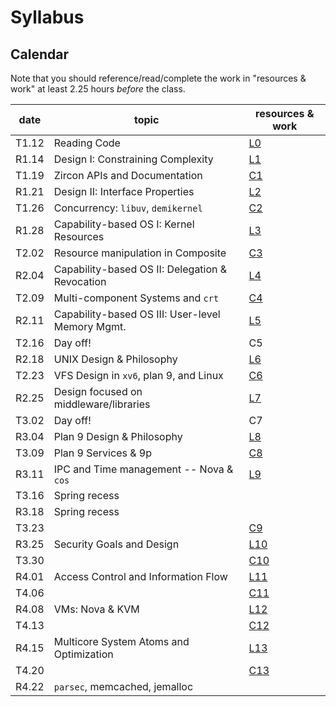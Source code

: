 # Syllabus

## Calendar

Note that you should reference/read/complete the work in "resources & work" at least 2.25 hours *before* the class.

| date  | topic                                            | resources & work                                                     |
| ---   | ---                                              | ---                                                                  |
| T1.12 | Reading Code                                     | [L0](./work.md#l0-reading-code)                                      |
| R1.14 | Design I: Constraining Complexity                | [L1](./work.md#l1-constraining-system-complexity)                    |
| T1.19 | Zircon APIs and Documentation                    | [C1](./work.md#c1-reading-documentation-event-management-and-zircon) |
| R1.21 | Design II: Interface Properties                  | [L2](./work.md#l2-interface-properties)                              |
| T1.26 | Concurrency: `libuv`, `demikernel`               | [C2](./work.md#c2-concurrency-on-servers)                            |
| R1.28 | Capability-based OS I: Kernel Resources          | [L3](./work.md#l3-capability-based-os-design-i)                      |
| T2.02 | Resource manipulation in Composite               | [C3](./work.md#c3-composite-runtime)                                 |
| R2.04 | Capability-based OS II: Delegation & Revocation  | [L4](./work.md#l4-capability-delegation-and-revocation)              |
| T2.09 | Multi-component Systems and `crt`                | [C4](./work.md#c4-using-the-crt-for-system-construction)             |
| R2.11 | Capability-based OS III: User-level Memory Mgmt. | [L5](./work.md#l5-user-level-management-of-kernel-memory)            |
| T2.16 | Day off!                                         | C5                                                                   |
| R2.18 | UNIX Design & Philosophy                         | [L6](./work.md#l6-unix)                                              |
| T2.23 | VFS Design in `xv6`, plan 9, and Linux           | [C6](./work.md#c6-vfs)                                               |
| R2.25 | Design focused on middleware/libraries           | [L7](./work.md#l7-beyond-unix)                                       |
| T3.02 | Day off!                                         | C7                                                                   |
| R3.04 | Plan 9 Design & Philosophy                       | [L8](./work.md#l8-plan-9)                                            |
| T3.09 | Plan 9 Services & 9p                             | [C8](./work.md#c8-plan-9)                                            |
| R3.11 | IPC and Time management -- Nova & `cos`          | [L9](./work.md)                                                      |
| T3.16 | Spring recess                                    |                                                                      |
| R3.18 | Spring recess                                    |                                                                      |
| T3.23 |                                                  | [C9](./work.md)                                                      |
| R3.25 | Security Goals and Design                        | [L10](./work.md)                                                     |
| T3.30 |                                                  | [C10](./work.md)                                                     |
| R4.01 | Access Control and Information Flow              | [L11](./work.md)                                                     |
| T4.06 |                                                  | [C11](./work.md)                                                     |
| R4.08 | VMs: Nova & KVM                                  | [L12](./work.md)                                                     |
| T4.13 |                                                  | [C12](./work.md)                                                     |
| R4.15 | Multicore System Atoms and Optimization          | [L13](./work.md)                                                     |
| T4.20 |                                                  | [C13](./work.MD)                                                     |
| R4.22 | `parsec`, memcached, jemalloc                    |                                                                      |
